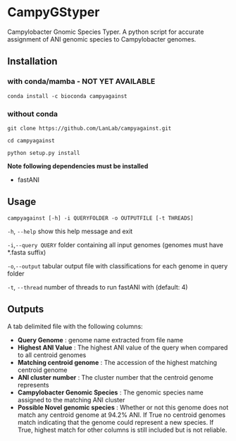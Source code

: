 # CampyGStyper
Campylobacter Gnomic Species Typer. A python script for accurate assignment of ANI genomic species to Campylobacter genomes. 


## Installation

### with conda/mamba - NOT YET AVAILABLE

`conda install -c bioconda campyagainst`

### without conda

`git clone https://github.com/LanLab/campyagainst.git`

`cd campyagainst`

`python setup.py install`

**Note following dependencies must be installed**

* fastANI

## Usage

`campyagainst [-h] -i QUERYFOLDER -o OUTPUTFILE [-t THREADS]`

`-h`, `--help`            show this help message and exit

`-i`,`--query QUERY`    folder containing all input genomes (genomes must have *.fasta suffix)
  
`-o`,`--output`     tabular output file with classifications for each genome in query folder

`-t`, `--thread` number of threads to run fastANI with (default: 4)

## Outputs

A tab delimited file with the following columns:

* **Query Genome** : genome name extracted from file name
* **Highest ANI Value** : The highest ANI value of the query when compared to all centroid genomes
* **Matching centroid genome** : The accession of the highest matching centroid genome
* **ANI cluster number** : The cluster number that the centroid genome represents
* **Campylobacter Genomic Species** : The genomic species name assigned to the matching ANI cluster
* **Possible Novel genomic species** : Whether or not this genome does not match any centroid genome at 94.2% ANI. If True no centroid genomes match indicating that the genome could represent a new species. If True, highest match for other columns is still included but is not reliable.
